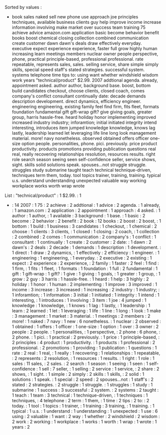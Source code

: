 Sorted by values :
- book sales naked sell new phone use approach joe principles techniques, available business clients guy help improve income increase information involving make market over success team training 75 achieve advice amazon.com application basic become behavior benefit books boost chemical closing collection combined communication create customer dawn dawn's deals draw effectively everyday. executive expect experience experience, faster full grow highly human increasing learn meetings members nuclear owner people perspective, phone, practical principle-based, professional professional. rate repeatable, represents sales, sales. selling service, share simple simply skills, special speed staff's stated strategies. successful system. systems telephone time tips to: using want whether windshield wisdom work years "technical/product" $2.99. 2007 addtional agenda. already, appointment asked. author author, background base. boost, bottom build candidates checkout, choose clients, closed coach, comes company's conflict consultant continually date: decade demands description development. direct dynamics, efficiency engineer. engineering engineering, existing family feel find firm, fits fleet, formats foundation fundamental gift gift-wrap gift? give giving goals, greater group, harris hassle-free. heard holiday honor implementing improved increased industry industry; inforamtion; initial initiated integrity intend interesting, introduces item jumped knowledge knowledge, knows lag lastly, leadership learned let leveraging life line long look management material. more! navy nonetheless. observed obtained offers officer one-size option people. personalities, phone. pici. previously. price product productivity. products promotions providing publication questions real real, really recovering relationships resolution, resources results. right role search season seeing seen self-confidence seller, service shows, sight. skills solid solutions speak. spouses...not struggle struggle. struggles study submarine taught teach technical technique-driven, techniques term them, today. tool topics trainer, training, training. typical u.s. understand understanding unexpected valuable way working workplace works worth wrap wrote 

List :
"technical/product" : 1
$2.99. : 1
- : 14
2007 : 1
75 : 2
achieve : 2
addtional : 1
advice : 2
agenda. : 1
already, : 1
amazon.com : 2
application : 2
appointment : 1
approach : 4
asked. : 1
author : 1
author, : 1
available : 3
background : 1
base. : 1
basic : 2
become : 2
behavior : 2
benefit : 2
book : 12
books : 2
boost : 2
boost, : 1
bottom : 1
build : 1
business : 3
candidates : 1
checkout, : 1
chemical : 2
choose : 1
clients : 3
clients, : 1
closed : 1
closing : 2
coach, : 1
collection : 2
combined : 2
comes : 1
communication : 2
company's : 1
conflict : 1
consultant : 1
continually : 1
create : 2
customer : 2
date: : 1
dawn : 2
dawn's : 2
deals : 2
decade : 1
demands : 1
description : 1
development. : 1
direct : 1
draw : 2
dynamics, : 1
effectively : 2
efficiency : 1
engineer. : 1
engineering : 1
engineering, : 1
everyday. : 2
executive : 2
existing : 1
expect : 2
experience : 2
experience, : 2
family : 1
faster : 2
feel : 1
find : 1
firm, : 1
fits : 1
fleet, : 1
formats : 1
foundation : 1
full : 2
fundamental : 1
gift : 1
gift-wrap : 1
gift? : 1
give : 1
giving : 1
goals, : 1
greater : 1
group, : 1
grow : 2
guy : 3
harris : 1
hassle-free. : 1
heard : 1
help : 3
highly : 2
holiday : 1
honor : 1
human : 2
implementing : 1
improve : 3
improved : 1
income : 3
increase : 3
increased : 1
increasing : 2
industry : 1
industry; : 1
inforamtion; : 1
information : 3
initial : 1
initiated : 1
integrity : 1
intend : 1
interesting, : 1
introduces : 1
involving : 3
item : 1
joe : 4
jumped : 1
knowledge : 1
knowledge, : 1
knows : 1
lag : 1
lastly, : 1
leadership : 1
learn : 2
learned : 1
let : 1
leveraging : 1
life : 1
line : 1
long : 1
look : 1
make : 3
management : 1
market : 3
material. : 1
meetings : 2
members : 2
more! : 1
naked : 7
navy : 1
new : 6
nonetheless. : 1
nuclear : 2
observed : 1
obtained : 1
offers : 1
officer : 1
one-size : 1
option : 1
over : 3
owner : 2
people : 2
people. : 1
personalities, : 1
perspective, : 2
phone : 6
phone, : 2
phone. : 1
pici. : 1
practical : 2
previously. : 1
price : 1
principle-based, : 2
principles : 4
product : 1
productivity. : 1
products : 1
professional : 2
professional. : 2
promotions : 1
providing : 1
publication : 1
questions : 1
rate : 2
real : 1
real, : 1
really : 1
recovering : 1
relationships : 1
repeatable, : 2
represents : 2
resolution, : 1
resources : 1
results. : 1
right : 1
role : 1
sales : 11
sales, : 2
sales. : 2
search : 1
season : 1
seeing : 1
seen : 1
self-confidence : 1
sell : 7
seller, : 1
selling : 2
service : 1
service, : 2
share : 2
shows, : 1
sight. : 1
simple : 2
simply : 2
skills : 1
skills, : 2
solid : 1
solutions : 1
speak. : 1
special : 2
speed : 2
spouses...not : 1
staff's : 2
stated : 2
strategies. : 2
struggle : 1
struggle. : 1
struggles : 1
study : 1
submarine : 1
success : 3
successful : 2
system. : 2
systems : 2
taught : 1
teach : 1
team : 3
technical : 1
technique-driven, : 1
techniques : 1
techniques, : 4
telephone : 2
term : 1
them, : 1
time : 2
tips : 2
to: : 2
today. : 1
tool : 1
topics : 1
trainer, : 1
training : 3
training, : 1
training. : 1
typical : 1
u.s. : 1
understand : 1
understanding : 1
unexpected : 1
use : 6
using : 2
valuable : 1
want : 2
way : 1
whether : 2
windshield : 2
wisdom : 2
work : 2
working : 1
workplace : 1
works : 1
worth : 1
wrap : 1
wrote : 1
years : 2
